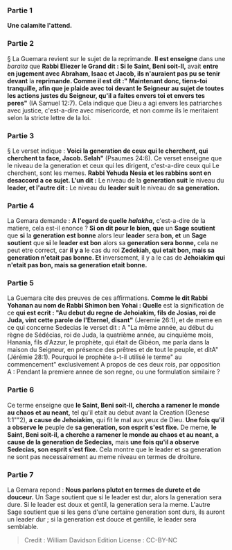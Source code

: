 
### Partie 1
<b>Une calamite l'attend.</b>

### Partie 2
§ La Guemara revient sur le sujet de la reprimande. <b>Il est enseigne</b> dans une <i>baraita</i> que <b>Rabbi Eliezer le Grand dit : Si le Saint, Beni soit-Il,</b> avait <b>entre en jugement avec Abraham, Isaac et Jacob, ils n'auraient pas pu se tenir devant</b> la <b>reprimande. Comme il est dit :" Maintenant donc, tiens-toi tranquille, afin que je plaide avec toi devant le Seigneur au sujet de toutes les actions justes du Seigneur, qu'il a faites envers toi et envers tes peres"</b> (IA Samuel 12:7). Cela indique que Dieu a agi envers les patriarches avec justice, c'est-a-dire avec misericorde, et non comme ils le meritaient selon la stricte lettre de la loi.

### Partie 3
§ Le verset indique : <b>Voici la generation de ceux qui le cherchent, qui cherchent ta face, Jacob. Selah"</b> (Psaumes 24:6). Ce verset enseigne que le niveau de la generation et ceux qui les dirigent, c'est-a-dire ceux qui Le cherchent, sont les memes. <b>Rabbi Yehuda Nesia et les rabbins sont en desaccord a ce sujet. L'un dit :</b> Le niveau de la <b>generation suit</b> le niveau du <b>leader, et l'autre dit :</b> Le niveau du <b>leader suit</b> le niveau de <b>sa generation.</b>

### Partie 4
La Gemara demande : <b>A l'egard de quelle <i>halakha</i>,</b> c'est-a-dire de la matiere, cela est-il enonce ? <b>Si on dit pour le bien, que</b> un <b>Sage soutient</b> que <b>si</b> la <b>generation est bonne</b> alors leur <b>leader</b> sera <b>bon, et</b> un <b>Sage soutient</b> que <b>si</b> le <b>leader est bon</b> alors sa <b>generation sera bonne,</b> cela ne peut etre correct, car <b>il y a</b> le cas du roi <b>Zedekiah, qui etait bon, mais sa generation n'etait pas bonne. Et</b> inversement, il y a le cas de <b>Jehoiakim qui n'etait pas bon, mais sa generation etait bonne.</b>

### Partie 5
La Guemara cite des preuves de ces affirmations. <b>Comme le dit Rabbi Yohanan au nom de Rabbi Shimon ben Yohai : Quelle</b> est la signification de ce <b>qui est ecrit : "Au debut du regne de Jehoiakim, fils de Josias, roi de Juda, vint cette parole de l'Eternel, disant"</b> (Jeremie 26:1), et de meme en ce qui concerne Sedecias le verset dit : A "La même année, au début du règne de Sédécias, roi de Juda, la quatrième année, au cinquième mois, Hanania, fils d'Azzur, le prophète, qui était de Gibéon, me parla dans la maison du Seigneur, en présence des prêtres et de tout le peuple, et ditA" (Jérémie 28:1). Pourquoi le prophète a-t-il utilisé le terme" au commencement" exclusivement A propos de ces deux rois, par opposition A : Pendant la premiere annee de son regne, ou une formulation similaire ?

### Partie 6
Ce terme enseigne que <b>le Saint, Beni soit-Il, chercha a ramener le monde au chaos et au neant,</b> tel qu'il etait au debut avant la Creation (Genese 1:1""2), <b>a cause de Jehoiakim,</b> qui fit le mal aux yeux de Dieu. <b>Une fois qu'il a observe le</b> peuple de <b>sa generation, son esprit s'est fixe.</b> De meme, <b>le Saint, Beni soit-il, a cherche a ramener le monde au chaos et au neant, a cause de la generation de Sedecias,</b> mais <b>une fois qu'il a observe Sedecias, son esprit s'est fixe.</b> Cela montre que le leader et sa generation ne sont pas necessairement au meme niveau en termes de droiture.

### Partie 7
La Gemara repond : <b>Nous parlons plutot en termes de durete et de douceur.</b> Un Sage soutient que si le leader est dur, alors la generation sera dure. Si le leader est doux et gentil, la generation sera la meme. L'autre Sage soutient que si les gens d'une certaine generation sont durs, ils auront un leader dur ; si la generation est douce et gentille, le leader sera semblable.

>Credit : William Davidson Edition
>License : CC-BY-NC